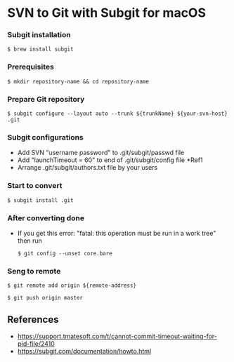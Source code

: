 # SVN to Git with Subgit for macOS
### Subgit installation
```$ brew install subgit```

### Prerequisites
```$ mkdir repository-name && cd repository-name```

### Prepare Git repository
```$ subgit configure --layout auto --trunk ${trunkName} ${your-svn-host} .git```

### Subgit configurations
- Add SVN "username password" to .git/subgit/passwd file
- Add "launchTimeout = 60" to end of .git/subgit/config file *Ref1
- Arrange .git/subgit/authors.txt file by your users

### Start to convert
```$ subgit install .git```

### After converting done
- If you get this error: "fatal: this operation must be run in a work tree" then run

	```$ git config --unset core.bare```

### Seng to remote
```$ git remote add origin ${remote-address}```

```$ git push origin master```

## References
- https://support.tmatesoft.com/t/cannot-commit-timeout-waiting-for-pid-file/2410
- https://subgit.com/documentation/howto.html